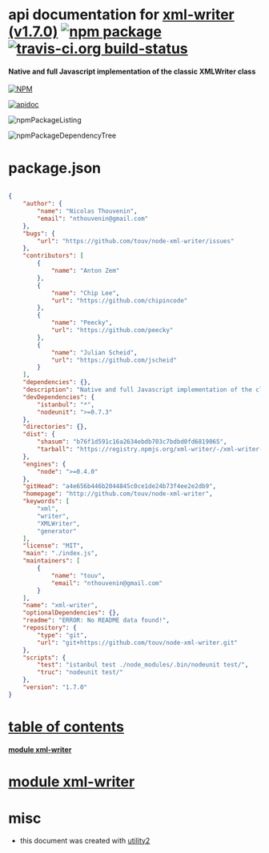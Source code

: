# api documentation for  [xml-writer (v1.7.0)](http://github.com/touv/node-xml-writer)  [![npm package](https://img.shields.io/npm/v/npmdoc-xml-writer.svg?style=flat-square)](https://www.npmjs.org/package/npmdoc-xml-writer) [![travis-ci.org build-status](https://api.travis-ci.org/npmdoc/node-npmdoc-xml-writer.svg)](https://travis-ci.org/npmdoc/node-npmdoc-xml-writer)
#### Native and full Javascript implementation of the classic XMLWriter class

[![NPM](https://nodei.co/npm/xml-writer.png?downloads=true)](https://www.npmjs.com/package/xml-writer)

[![apidoc](https://npmdoc.github.io/node-npmdoc-xml-writer/build/screenCapture.buildNpmdoc.browser._2Fhome_2Ftravis_2Fbuild_2Fnpmdoc_2Fnode-npmdoc-xml-writer_2Ftmp_2Fbuild_2Fapidoc.html.png)](https://npmdoc.github.io/node-npmdoc-xml-writer/build/apidoc.html)

![npmPackageListing](https://npmdoc.github.io/node-npmdoc-xml-writer/build/screenCapture.npmPackageListing.svg)

![npmPackageDependencyTree](https://npmdoc.github.io/node-npmdoc-xml-writer/build/screenCapture.npmPackageDependencyTree.svg)



# package.json

```json

{
    "author": {
        "name": "Nicolas Thouvenin",
        "email": "nthouvenin@gmail.com"
    },
    "bugs": {
        "url": "https://github.com/touv/node-xml-writer/issues"
    },
    "contributors": [
        {
            "name": "Anton Zem"
        },
        {
            "name": "Chip Lee",
            "url": "https://github.com/chipincode"
        },
        {
            "name": "Peecky",
            "url": "https://github.com/peecky"
        },
        {
            "name": "Julian Scheid",
            "url": "https://github.com/jscheid"
        }
    ],
    "dependencies": {},
    "description": "Native and full Javascript implementation of the classic XMLWriter class",
    "devDependencies": {
        "istanbul": "*",
        "nodeunit": ">=0.7.3"
    },
    "directories": {},
    "dist": {
        "shasum": "b76f1d591c16a2634ebdb703c7bdbd0fd6819065",
        "tarball": "https://registry.npmjs.org/xml-writer/-/xml-writer-1.7.0.tgz"
    },
    "engines": {
        "node": ">=0.4.0"
    },
    "gitHead": "a4e656b446b2044845c0ce1de24b73f4ee2e2db9",
    "homepage": "http://github.com/touv/node-xml-writer",
    "keywords": [
        "xml",
        "writer",
        "XMLWriter",
        "generator"
    ],
    "license": "MIT",
    "main": "./index.js",
    "maintainers": [
        {
            "name": "touv",
            "email": "nthouvenin@gmail.com"
        }
    ],
    "name": "xml-writer",
    "optionalDependencies": {},
    "readme": "ERROR: No README data found!",
    "repository": {
        "type": "git",
        "url": "git+https://github.com/touv/node-xml-writer.git"
    },
    "scripts": {
        "test": "istanbul test ./node_modules/.bin/nodeunit test/",
        "truc": "nodeunit test/"
    },
    "version": "1.7.0"
}
```



# <a name="apidoc.tableOfContents"></a>[table of contents](#apidoc.tableOfContents)

#### [module xml-writer](#apidoc.module.xml-writer)



# <a name="apidoc.module.xml-writer"></a>[module xml-writer](#apidoc.module.xml-writer)



# misc
- this document was created with [utility2](https://github.com/kaizhu256/node-utility2)
